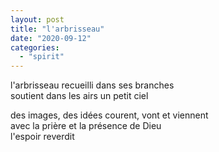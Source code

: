 ```yaml
---
layout: post
title: "l'arbrisseau"
date: "2020-09-12"
categories:
  - "spirit"
---
```


l'arbrisseau recueilli dans ses branches  
soutient dans les airs un petit ciel

des images, des idées courent, vont et viennent  
avec la prière et la présence de Dieu  
l'espoir reverdit  
